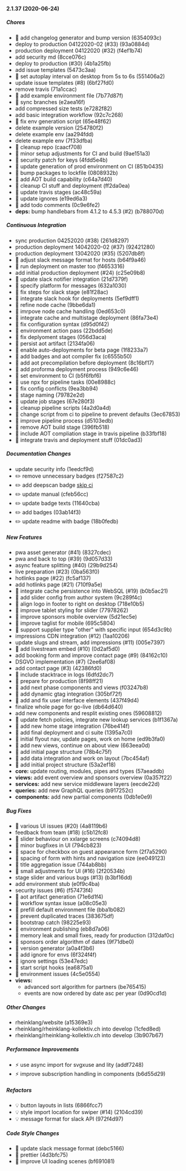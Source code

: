 #### 2.1.37 (2020-06-24)

##### Chores

-   🤖 add changelog generator and bump version (6354093c)
-   deploy to production 04122020-02 (#33) (93a0884d)
-   production deployment 04122020 (#32) (f4ef1b74)
-   add security md (8cce076c)
-   deploy to production (#30) (4b1a25fb)
-   add issue templates (5473c3aa)
-   🤖 set autoplay interval on desktop from 5s to 6s (551406a2)
-   update issue templates (#8) (6bf27fd0)
-   remove travis (71a1ccac)
-   🤖 add example environment file (7b77d87f)
-   🤖 sync branches (e2aea16f)
-   add compressed size tests (e7282f82)
-   add basic integration workflow (92c7c268)
-   🤖 fix env generation script (65e48f62)
-   delete example version (254780f2)
-   delete example env (aa294fdd)
-   delete example env (7f33dfba)
-   🤖 cleanup repo (caacf708)
-   🤖 minor setup adjustments for CI and build (9ae151a3)
-   🤖 security patch for keys (4fdd5e4b)
-   🤖 update generation of prod environment on CI (851b0435)
-   🤖 bump packages to lockfile (0808932b)
-   🤖 add AOT build capability (c64a7d40)
-   🤖 cleanup CI stuff and deployment (ff2da0ea)
-   🤖 update travis stages (ac48c59a)
-   🤖 update ignores (e19ed6a3)
-   🤖 add todo comments (0c9e6fe2)
-   **deps:** bump handlebars from 4.1.2 to 4.5.3 (#2) (b788070d)

##### Continuous Integration

-   sync production 04252020 (#38) (261d8297)
-   production deployment 14042020-02 (#37) (92421280)
-   production deployment 13042020 (#35) (5207db8f)
-   🎡 adjust slack message format for hosts (b64f9a46)
-   🎡 run deployment on master too (f4653316)
-   add initial production deployment (#24) (c25e09b8)
-   🎡 update slack notifier integration (21d7379f)
-   🎡 specify platform for messages (632a1030)
-   🎡 fix steps for slack stage (e81f28ac)
-   🎡 integrate slack hook for deployments (5ef9dff1)
-   🎡 refine node cache (9bbe6da1)
-   🎡 imrpove node cache handling (0ed653c0)
-   🎡 integrate cache and multistage deployment (86fa73e4)
-   🎡 fix configuration syntax (d95d0f42)
-   🎡 environment action pass (22bdd5de)
-   🎡 fix deplyoment stages (056d3aca)
-   🎡 persist aot artifact (2134fa06)
-   🎡 enable auto-deployments for beta page (1f8233a7)
-   🎡 add badges and aot compiler fix (c6555b50)
-   🎡 add aot precompilation before deployment (8c16bf17)
-   🎡 add proforma deployment process (949c6e46)
-   🎡 set environment to CI (b5f6fbf6)
-   🎡 use npx for pipeline tasks (00e8988c)
-   🎡 fix config conflicts (9ea3bb94)
-   🎡 stage naming (79782e2d)
-   🎡 update job stages (67e280f3)
-   🎡 cleanup pipeline scripts (4a2d0a4d)
-   🎡 change script from ci to pipeline to prevent defaults (3ec67853)
-   🎡 improve pipeline process (d5103edb)
-   🎡 remove AOT build stage (396fb518)
-   🎡 include AOT compliation stage in travis pipeline (b33fbf18)
-   🎡 integrate travis and deployment stuff (01dc0ad3)

##### Documentation Changes

-   update security info (1eedcf9d)
-   ✏️ remove unnecessary badges (f27587c2)
-   ✏️ add deepscan badge [skip ci](c68d68b5)
-   ✏️ update manual (cfeb56cc)
-   ✏️ update badge texts (11640cba)
-   ✏️ add badges (03ab14f3)
-   ✏️ update readme with badge (18b0fedb)

##### New Features

-   pwa asset generator (#41) (8327cdec)
-   pwa and back to top (#39) (9d057d33)
-   async feature splitting (#40) (29b9d254)
-   live preparation (#23) (0ba563f0)
-   hotlinks page (#22) (fc5af137)
-   add hotlinks page (#21) (710f9a5e)
-   🎸 integrate cache persistence into WebSQL (#19) (b0b5ac21)
-   🎸 add slider config from author system (9c289f4c)
-   🎸 align logo in footer to right on desktop (718e10b5)
-   🎸 improve tablet styling for slider (77978262)
-   🎸 improve sponsors mobile overview (5d21ec5e)
-   🎸 improve taglist for mobile (695c5804)
-   🎸 support supplier type "other" with specific input (654d3c9b)
-   impressions CDN integration (#12) (1aa10206)
-   update slugs and stream, add impressions (#11) (005e7397)
-   🎸 add livestream embed (#10) (0d2af5d0)
-   add booking form and improve contact page (#9) (84162c10)
-   DSGVO implementation (#7) (2ee6af08)
-   add contact page (#3) (42386fd0)
-   🎸 include stacktrace in logs (6dfd2dc7)
-   🎸 prepare for production (8f98ff21)
-   🎸 add next phase components and views (f03247b8)
-   🎸 add dynamic gtag integration (305bf72f)
-   🎸 add and fix user interface elements (437f49d4)
-   finalize whole page for go-live (db64d640)
-   add new components and resplit existing ones (59608812)
-   🎸 update fetch policies, integrate new lookup services (b1f1367a)
-   🎸 add new home stage integration (76be414f)
-   🎸 add final deployment and ci suite (1395a7c0)
-   🎸 initial flyout nav, update pages, work on home (ed9b3fa0)
-   🎸 add new views, continue on about view (663eea0d)
-   🎸 add initial page structure (78b4c75f)
-   🎸 add data integration and work on layout (7bc454af)
-   🎸 add initial project structure (53a2ef18)
-   **core:** update routing, modules, pipes and types (57aeaddb)
-   **views:** add event overview and sponsors overview (0a357f22)
-   **services:** add new service middleware layers (eecde22d)
-   **queries:** add new GraphQL queries (b917252c)
-   **components:** add new partial components (0db1e0e9)

##### Bug Fixes

-   🐛 various UI issues (#20) (4a8119b6)
-   feedback from team (#18) (c5b12fc8)
-   🐛 slider behaviour on xxlarge screens (c74094d8)
-   🐛 minor bugfixes in UI (794cb823)
-   🐛 space for checkbox on guest appearance form (2f7a5290)
-   🐛 spacing of form with hints and navigation size (ee049123)
-   🐛 title aggregation issue (744ab8bb)
-   🐛 small adjustments for UI (#16) (2f20534b)
-   stage slider and various bugs (#13) (b3bf16dd)
-   add environment stub (e0f9c4ba)
-   security issues (#6) (f57473f4)
-   🐛 aot artifact generation (71e6d1f4)
-   🐛 workflow syntax issue (a08c05e3)
-   🐛 prefill default environment file (bba1b082)
-   🐛 prevent duplicated traces (383675df)
-   🐛 bootstrap catch (98225e93)
-   🐛 environment publishing (eb8d7a06)
-   🐛 memory leak and small fixes, ready for production (312daf0c)
-   🐛 sponsors order algorithm of dates (9f71dbe0)
-   🐛 version generator (a0a4f3b6)
-   🐛 add ignore for envs (6f324f4f)
-   🐛 ignore settings (53e47edc)
-   🐛 start script hooks (ea6875a1)
-   🐛 environment issues (4c5e0554)
-   **views:**
    -   advanced sort algorithm for partners (be765415)
    -   events are now ordered by date asc per year (0d90cd1d)

##### Other Changes

-   rheinklang/website (a15369e3)
-   rheinklang/rheinklang-kollektiv.ch into develop (1cfed8ed)
-   rheinklang/rheinklang-kollektiv.ch into develop (3b907b67)

##### Performance Improvements

-   ⚡️ use async import for svgxuse and lity (addf7248)
-   ⚡️ improve subscription handling in components (b6d55d29)

##### Refactors

-   💡 button layouts in lists (6866fcc7)
-   💡 style import location for swiper (#14) (2104cd39)
-   💡 message format for slack API (972f4d97)

##### Code Style Changes

-   💄 update slack message format (debc5166)
-   💄 prettier (4d3bfc75)
-   💄 improve UI loading scenes (bf691081)
